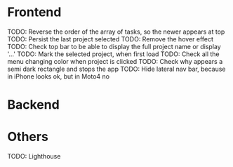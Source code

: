 # Frontend

TODO: Reverse the order of the array of tasks, so the newer appears at top
TODO: Persist the last project selected
TODO: Remove the hover effect
TODO: Check top bar to be able to display the full project name or display '...'
TODO: Mark the selected project, when first load
TODO: Check all the menu changing color when project is clicked
TODO: Check why appears a semi dark rectangle and stops the app
TODO: Hide lateral nav bar, because in iPhone looks ok, but in Moto4 no

# Backend

# Others

TODO: Lighthouse
